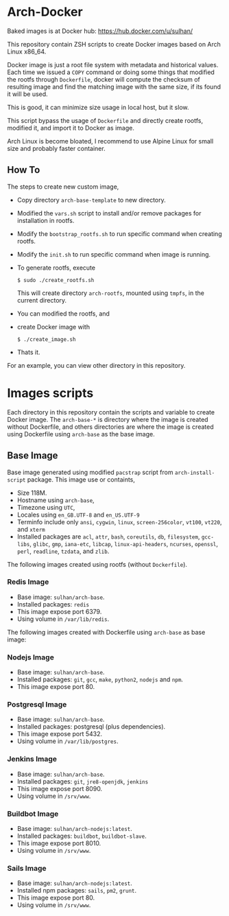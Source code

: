 # Arch-Docker

Baked images is at Docker hub: https://hub.docker.com/u/sulhan/

This repository contain ZSH scripts to create Docker images based on Arch Linux
x86_64.

Docker image is just a root file system with metadata and historical values.
Each time we issued a `COPY` command or doing some things that modified the
rootfs through `Dockerfile`, docker will compute the checksum of resulting
image and find the matching image with the same size, if its found it will be
used.

This is good, it can minimize size usage in local host, but it slow.

This script bypass the usage of `Dockerfile` and directly create rootfs,
modified it, and import it to Docker as image.

Arch Linux is become bloated, I recommend to use Alpine Linux for small size
and probably faster container.

## How To

The steps to create new custom image,

* Copy directory `arch-base-template` to new directory.
* Modified the `vars.sh` script to install and/or remove packages for
  installation in rootfs.
* Modify the `bootstrap_rootfs.sh` to run specific command when creating
  rootfs.
* Modify the `init.sh` to run specific command when image is running.
* To generate rootfs, execute

  ```
  $ sudo ./create_rootfs.sh
  ```

  This will create directory `arch-rootfs`, mounted using `tmpfs`, in the
  current directory.

* You can modified the rootfs, and
* create Docker image with

  ```
  $ ./create_image.sh
  ```

* Thats it.

For an example, you can view other directory in this repository.

# Images scripts

Each directory in this repository contain the scripts and variable to create
Docker image.
The `arch-base-*` is directory where the image is created without Dockerfile,
and others directories are where the image is created using Dockerfile
using `arch-base` as the base image.

## Base Image

Base image generated using modified `pacstrap` script from
`arch-install-script` package. This image use or containts,

* Size 118M.
* Hostname using `arch-base`,
* Timezone using `UTC`,
* Locales using `en_GB.UTF-8` and `en_US.UTF-9`
* Terminfo include only `ansi`, `cygwin`, `linux`, `screen-256color`, `vt100`,
  `vt220`, and `xterm`
* Installed packages are `acl`, `attr`, `bash`, `coreutils`, `db`,
  `filesystem`, `gcc-libs`, `glibc`, `gmp`, `iana-etc`, `libcap`,
  `linux-api-headers`, `ncurses`, `openssl`, `perl`, `readline`, `tzdata`, and
  `zlib`.

The following images created using rootfs (without `Dockerfile`).

### Redis Image

* Base image: `sulhan/arch-base`.
* Installed packages: `redis`
* This image expose port 6379.
* Using volume in `/var/lib/redis`.

The following images created with Dockerfile using `arch-base` as base image:

### Nodejs Image

* Base image: `sulhan/arch-base`.
* Installed packages: `git`, `gcc`, `make`, `python2`, `nodejs` and `npm`.
* This image expose port 80.

### Postgresql Image

* Base image: `sulhan/arch-base`.
* Installed packages: postgresql (plus dependencies).
* This image expose port 5432.
* Using volume in `/var/lib/postgres`.

### Jenkins Image

* Base image: `sulhan/arch-base`.
* Installed packages: `git`, `jre8-openjdk`, `jenkins`
* This image expose port 8090.
* Using volume in `/srv/www`.

### Buildbot Image

* Base image: `sulhan/arch-nodejs:latest`.
* Installed packages: `buildbot`, `buildbot-slave`.
* This image expose port 8010.
* Using volume in `/srv/www`.

### Sails Image

* Base image: `sulhan/arch-nodejs:latest`.
* Installed npm packages: `sails`, `pm2`, `grunt`.
* This image expose port 80.
* Using volume in `/srv/www`.
